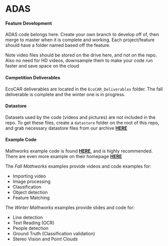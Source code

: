 # ADAS


#### Feature Development
ADAS code belongs here. Create your own branch to develop off of, then merge to master when it is complete and working. Each project/feature should have a folder named based off the feature.

Note video files should be stored on the drive here, and not on the repo. Also no need for HD videos, downsample them to make your code run faster and save space on the cloud

#### Competition Deliverables
EcoCAR deliverables are located in the `EcoCAR_Deliverables` folder. The fall deliverable is complete and the winter one is in progress.


#### Datastore
Datasets used by the code (videos and pictures) are not included in the repo. To get these files, create a `datastore` folder on the root of this repo, and grab necessary datastore files from our archive **[HERE](https://drive.google.com/open?id=0B-HGy6dgp_EHZXJVdU5oVFJRNWs)**

#### Example Code
Mathworks example code is found **[HERE](https://drive.google.com/a/uw.edu/folderview?id=0B-HGy6dgp_EHV2pBU3hNMmdnd2s&usp=sharing)**, and is highly recommended. There are even more example on their homepage **[HERE](http://www.mathworks.com/examples/product-group/matlab-image-processing-and-computer-vision)**

The *Fall Mathworks* examples provide videos and code examples for:
* Importing video
* Image processing
* Classification
* Object detection
* Feature Matching

The *Winter Mathworks* examples provide slides and code for:
* Line detection
* Text Reading (OCR)
* People detection
* Ground Truth (Classification validation)
* Stereo Vision and Point Clouds
